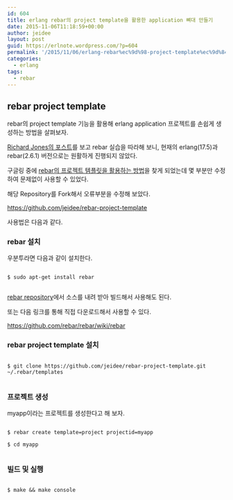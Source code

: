```yaml
---
id: 604
title: erlang rebar의 project template을 활용한 application 뼈대 만들기
date: 2015-11-06T11:18:59+00:00
author: jeidee
layout: post
guid: https://erlnote.wordpress.com/?p=604
permalink: '/2015/11/06/erlang-rebar%ec%9d%98-project-template%ec%9d%84-%ed%99%9c%ec%9a%a9%ed%95%9c-application-%eb%bc%88%eb%8c%80-%eb%a7%8c%eb%93%a4%ea%b8%b0/'
categories:
  - erlang
tags:
  - rebar
---
```

## rebar project template

rebar의 project template 기능을 활용해 erlang application 프로젝트를 손쉽게 생성하는 방법을 살펴보자.

[Richard Jones의 포스트](http://www.metabrew.com/article/erlang-rebar-tutorial-generating-releases-upgrades)를 보고 rebar 실습을 따라해 보니, 현재의 erlang(17.5)과 rebar(2.6.1) 버전으로는 원활하게 진행되지 않았다.

구글링 중에 [rebar의 프로젝트 템플릿을 활용하는 방법](https://github.com/robspassky/rebar-project-template)을 찾게 되었는데 몇 부분만 수정하여 문제없이 사용할 수 있었다.

해당 Repository를 Fork해서 오류부분을 수정해 보았다.
  
https://github.com/jeidee/rebar-project-template

사용법은 다음과 같다.

### rebar 설치

우분투라면 다음과 같이 설치한다.

```
  
$ sudo apt-get install rebar
  
```

[rebar repository](https://github.com/rebar/rebar)에서 소스를 내려 받아 빌드해서 사용해도 된다.

또는 다음 링크를 통해 직접 다운로드해서 사용할 수 있다.
  
https://github.com/rebar/rebar/wiki/rebar

### rebar project template 설치

```
  
$ git clone https://github.com/jeidee/rebar-project-template.git ~/.rebar/templates
  
```

### 프로젝트 생성

myapp이라는 프로젝트를 생성한다고 해 보자.

```
  
$ rebar create template=project projectid=myapp
  
$ cd myapp
  
```

### 빌드 및 실행

```
  
$ make && make console
  
```